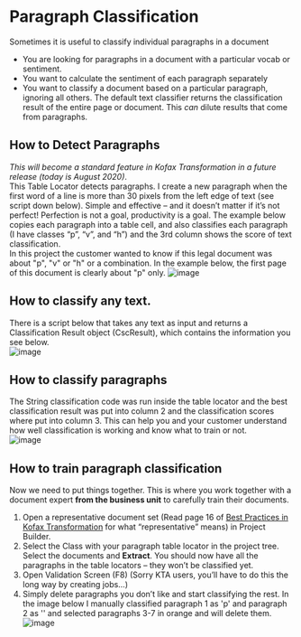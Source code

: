 # Paragraph Classification
Sometimes it is useful to classify individual paragraphs in a document
* You are looking for paragraphs in a document with a particular vocab or sentiment.
* You want to calculate the sentiment of each paragraph separately 
* You want to classify a document based on a particular paragraph, ignoring all others.
The default text classifier returns the classification result of the entire page or document. This *can* dilute results that come from paragraphs.

## How to Detect Paragraphs
*This will become a standard feature in Kofax Transformation in a future release (today is August 2020)*.  
This Table Locator detects paragraphs. I create a new paragraph when the first word of a line is more than 30 pixels from the left edge of text (see script down below). Simple and effective – and it doesn’t matter if it’s not perfect! Perfection is not a goal, productivity is a goal.
The example below copies each paragraph into a table cell, and also classifies each paragraph (I have classes “p”, “v”, and “h”) and the 3rd column shows the score of text classification.  
In this project the customer wanted to know if this legal document was about "p", "v" or "h" or a combination. In the example below, the first page of this document is clearly about "p" only.
![image](https://user-images.githubusercontent.com/47416964/91288142-ec100080-e790-11ea-9565-1e6bc443513a.png)
## How to classify any text.
There is a script below that takes any text as input and returns a Classification Result object (CscResult), which contains the information you see below.  
![image](https://user-images.githubusercontent.com/47416964/91288210-02b65780-e791-11ea-88d5-23055adb0913.png)
## How to classify paragraphs
The String classification code was run inside the table locator and the best classification result was put into column 2 and the classification scores where put into column 3. This can help you and your customer understand how well classification is working and know what to train or not.  
![image](https://user-images.githubusercontent.com/47416964/91288282-1b267200-e791-11ea-8340-e2c0874b94b3.png)
## How to train paragraph classification
Now we need to put things together. This is where you work together with a document expert **from the business unit** to carefully train their documents.  
1. Open a representative document set (Read page 16 of [Best Practices in Kofax Transformation](https://github.com/KofaxRPA/Kofax-Transformation-Best-Practices/releases) for what “representative” means) in Project Builder. 
1. Select the Class with your paragraph table locator in the project tree. Select the documents and **Extract**. You should now have all the paragraphs in the table locators – they won’t be classified yet.  
1. Open Validation Screen (F8)   (Sorry KTA users, you’ll have to do this the long way by creating jobs…)
1. Simply delete paragraphs you don’t like and start classifying the rest. In the image below I manually classified paragraph 1 as 'p' and paragraph 2 as '' and  selected paragraphs 3-7 in orange and will delete them.  
![image](https://user-images.githubusercontent.com/47416964/91289232-5d9c7e80-e792-11ea-8190-a1f32576f618.png)

